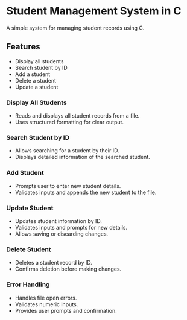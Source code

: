 # Student Management System in C

A simple system for managing student records using C.

## Features
- Display all students
- Search student by ID
- Add a student
- Delete a student
- Update a student

### Display All Students
- Reads and displays all student records from a file.
- Uses structured formatting for clear output.

### Search Student by ID
- Allows searching for a student by their ID.
- Displays detailed information of the searched student.

### Add Student
- Prompts user to enter new student details.
- Validates inputs and appends the new student to the file.

### Update Student
- Updates student information by ID.
- Validates inputs and prompts for new details.
- Allows saving or discarding changes.

### Delete Student
- Deletes a student record by ID.
- Confirms deletion before making changes.

### Error Handling
- Handles file open errors.
- Validates numeric inputs.
- Provides user prompts and confirmation.